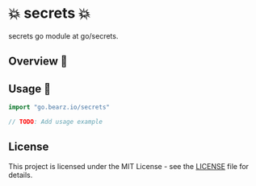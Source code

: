 # 💥 secrets 💥

secrets go module at go/secrets.

## Overview 📖

## Usage 🚀

```go
import "go.bearz.io/secrets"

// TODO: Add usage example
```

## License

This project is licensed under the MIT License - see
the [LICENSE](./LICENSE.md) file for details.
